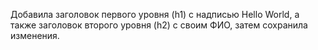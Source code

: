  Добавила заголовок первого уровня (h1) с надписью Hello World, а также заголовок второго уровня (h2) с своим ФИО, затем сохранила изменения.
